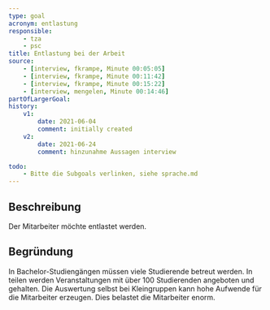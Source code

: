 ```yaml
---
type: goal
acronym: entlastung
responsible: 
    - tza
    - psc
title: Entlastung bei der Arbeit
source: 
    - [interview, fkrampe, Minute 00:05:05]
    - [interview, fkrampe, Minute 00:11:42]
    - [interview, fkrampe, Minute 00:15:22]
    - [interview, mengelen, Minute 00:14:46]
partOfLargerGoal:
history:
    v1:
        date: 2021-06-04
        comment: initially created
    v2:
        date: 2021-06-24
        comment: hinzunahme Aussagen interview

todo:
    - Bitte die Subgoals verlinken, siehe sprache.md
---
```


## Beschreibung

Der Mitarbeiter möchte entlastet werden.

## Begründung

In Bachelor-Studiengängen müssen viele Studierende betreut werden. In teilen werden Veranstaltungen mit über 100 Studierenden angeboten und gehalten. Die Auswertung selbst bei Kleingruppen kann hohe Aufwende für die Mitarbeiter erzeugen.
Dies belastet die Mitarbeiter enorm.

